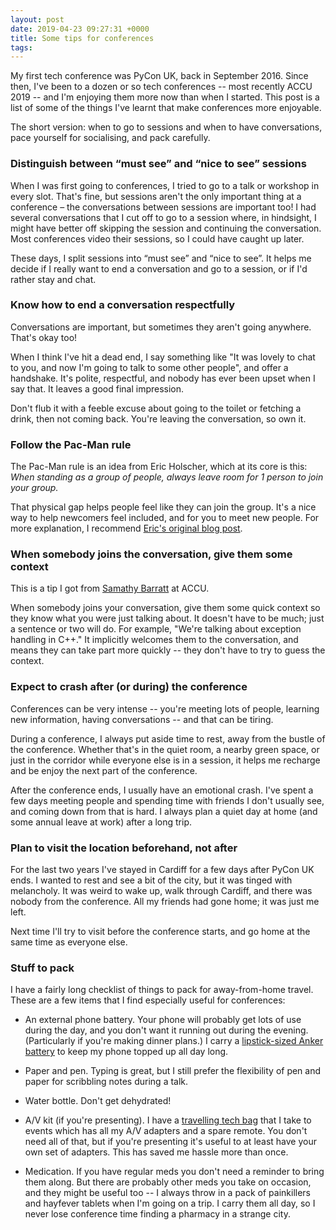 ```yaml
---
layout: post
date: 2019-04-23 09:27:31 +0000
title: Some tips for conferences
tags:
---
```


My first tech conference was PyCon UK, back in September 2016.
Since then, I've been to a dozen or so tech conferences -- most recently ACCU 2019 -- and I'm enjoying them more now than when I started.
This post is a list of some of the things I've learnt that make conferences more enjoyable.

The short version: when to go to sessions and when to have conversations, pace yourself for socialising, and pack carefully.

### Distinguish between “must see” and “nice to see” sessions

When I was first going to conferences, I tried to go to a talk or workshop in every slot.
That's fine, but sessions aren't the only important thing at a conference – the conversations between sessions are important too!
I had several conversations that I cut off to go to a session where, in hindsight, I might have better off skipping the session and continuing the conversation.
Most conferences video their sessions, so I could have caught up later.

These days, I split sessions into “must see” and “nice to see”.
It helps me decide if I really want to end a conversation and go to a session, or if I'd rather stay and chat.

### Know how to end a conversation respectfully

Conversations are important, but sometimes they aren't going anywhere.
That's okay too!

When I think I've hit a dead end, I say something like "It was lovely to chat to you, and now I'm going to talk to some other people", and offer a handshake.
It's polite, respectful, and nobody has ever been upset when I say that.
It leaves a good final impression.

Don't flub it with a feeble excuse about going to the toilet or fetching a drink, then not coming back.
You're leaving the conversation, so own it.

### Follow the Pac-Man rule

The Pac-Man rule is an idea from Eric Holscher, which at its core is this: *When standing as a group of people, always leave room for 1 person to join your group.*

That physical gap helps people feel like they can join the group.
It's a nice way to help newcomers feel included, and for you to meet new people.
For more explanation, I recommend [Eric's original blog post](https://www.ericholscher.com/blog/2017/aug/2/pacman-rule-conferences/).

### When somebody joins the conversation, give them some context

This is a tip I got from [Samathy Barratt](https://twitter.com/Samathy_Barratt/status/1115729061094010880) at ACCU.

When somebody joins your conversation, give them some quick context so they know what you were just talking about.
It doesn't have to be much; just a sentence or two will do.
For example, "We're talking about exception handling in C++."
It implicitly welcomes them to the conversation, and means they can take part more quickly -- they don't have to try to guess the context.

### Expect to crash after (or during) the conference

Conferences can be very intense -- you're meeting lots of people, learning new information, having conversations -- and that can be tiring.

During a conference, I always put aside time to rest, away from the bustle of the conference.
Whether that's in the quiet room, a nearby green space, or just in the corridor while everyone else is in a session, it helps me recharge and be enjoy the next part of the conference.

After the conference ends, I usually have an emotional crash.
I've spent a few days meeting people and spending time with friends I don't usually see, and coming down from that is hard.
I always plan a quiet day at home (and some annual leave at work) after a long trip.

### Plan to visit the location beforehand, not after

For the last two years I've stayed in Cardiff for a few days after PyCon UK ends.
I wanted to rest and see a bit of the city, but it was tinged with melancholy.
It was weird to wake up, walk through Cardiff, and there was nobody from the conference.
All my friends had gone home; it was just me left.

Next time I'll try to visit before the conference starts, and go home at the same time as everyone else.

### Stuff to pack

I have a fairly long checklist of things to pack for away-from-home travel.
These are a few items that I find especially useful for conferences:

*   An external phone battery.
    Your phone will probably get lots of use during the day, and you don't want it running out during the evening.
    (Particularly if you're making dinner plans.)
    I carry a [lipstick-sized Anker battery][anker] to keep my phone topped up all day long.

*   Paper and pen.
    Typing is great, but I still prefer the flexibility of pen and paper for scribbling notes during a talk.

*   Water bottle.
    Don't get dehydrated!

*   A/V kit (if you're presenting).
    I have a [travelling tech bag][tech_bag] that I take to events which has all my A/V adapters and a spare remote.
    You don't need all of that, but if you're presenting it's useful to at least have your own set of adapters.
    This has saved me hassle more than once.

*   Medication.
    If you have regular meds you don't need a reminder to bring them along.
    But there are probably other meds you take on occasion, and they might be useful too -- I always throw in a pack of painkillers and hayfever tablets when I'm going on a trip.
    I carry them all day, so I never lose conference time finding a pharmacy in a strange city.

[anker]: https://www.amazon.co.uk/Anker-PowerCore-Aluminum-Portable-Lipstick-Sized-Black/dp/B005QI1A8C/ref=as_li_ss_tl?keywords=anker+battery+powercore&qid=1555965890&s=gateway&sr=8-9&linkCode=ll1&tag=alechasblo-21&linkId=def216483d182e2bcf208f5148faadf8&language=en_GB
[tech_bag]: /2016/09/travelling-tech-bag/
